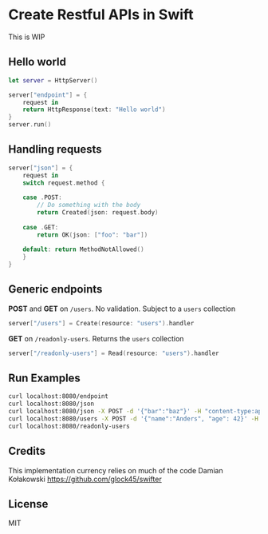 # Create Restful APIs in Swift

This is WIP

## Hello world
```swift
let server = HttpServer()

server["endpoint"] = {
    request in
    return HttpResponse(text: "Hello world")
}
server.run()
```


## Handling requests
```swift
server["json"] = {
    request in
    switch request.method {
        
    case .POST:
        // Do something with the body
        return Created(json: request.body)
        
    case .GET:
        return OK(json: ["foo": "bar"])
        
    default: return MethodNotAllowed()
    }
}
```

## Generic endpoints
<b>POST</b> and <b>GET</b> on `/users`. No validation. Subject to a `users` collection
```swift
server["/users"] = Create(resource: "users").handler
```
<b>GET</b> on `/readonly-users`. Returns the `users` collection
```swift
server["/readonly-users"] = Read(resource: "users").handler
```    

## Run Examples
```bash
curl localhost:8080/endpoint
curl localhost:8080/json 
curl localhost:8080/json -X POST -d '{"bar":"baz"}' -H "content-type:application/json"       
curl localhost:8080/users -X POST -d '{"name":"Anders", "age": 42}' -H "content-type:application/json" 
curl localhost:8080/readonly-users   
```

## Credits
This implementation currency relies on much of the code Damian Kołakowski https://github.com/glock45/swifter

## License
MIT
